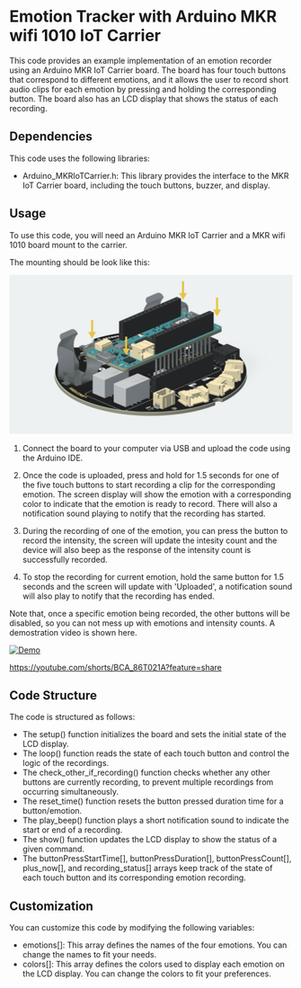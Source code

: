 # Emotion Tracker with Arduino MKR wifi 1010 IoT Carrier

This code provides an example implementation of an emotion recorder using an Arduino MKR IoT Carrier board. The board has four touch buttons that correspond to different emotions, and it allows the user to record short audio clips for each emotion by pressing and holding the corresponding button. The board also has an LCD display that shows the status of each recording.

## Dependencies

This code uses the following libraries:

- Arduino_MKRIoTCarrier.h: This library provides the interface to the MKR IoT Carrier board, including the touch buttons, buzzer, and display.

## Usage

To use this code, you will need an Arduino MKR IoT Carrier and a MKR wifi 1010 board mount to the carrier.

The mounting should be look like this:

![Connection](./images/1.png)

1. Connect the board to your computer via USB and upload the code using the Arduino IDE.

2. Once the code is uploaded, press and hold for 1.5 seconds for one of the five touch buttons to start recording a clip for the corresponding emotion. The screen display will show the emotion with a corresponding color to indicate that the emotion is ready to record. There will also a notification sound playing to notify that the recording has started.

3. During the recording of one of the emotion, you can press the button to record the intensity, the screen will update the intesity count and the device will also beep as the response of the intensity count is successfully recorded.

4. To stop the recording for current emotion, hold the same button for 1.5 seconds and the screen will update with 'Uploaded', a notification sound will also play to notify that the recording has ended.

Note that, once a specific emotion being recorded, the other buttons will be disabled, so you can not mess up with emotions and intensity counts. A demostration video is shown here.

[![Demo](<img src="./images/2.PNG" width="500"/>)](https://www.youtube.com/watch?v=BCA_86T021A)

https://youtube.com/shorts/BCA_86T021A?feature=share


## Code Structure
The code is structured as follows:

- The setup() function initializes the board and sets the initial state of the LCD display.
- The loop() function reads the state of each touch button and control the logic of the recordings.
- The check_other_if_recording() function checks whether any other buttons are currently recording, to prevent multiple recordings from occurring simultaneously.
- The reset_time() function resets the button pressed duration time for a button/emotion.
- The play_beep() function plays a short notification sound to indicate the start or end of a recording.
- The show() function updates the LCD display to show the status of a given command.
- The buttonPressStartTime[], buttonPressDuration[], buttonPressCount[], plus_now[], and recording_status[] arrays keep track of the state of each touch button and its corresponding emotion recording.

## Customization
You can customize this code by modifying the following variables:

- emotions[]: This array defines the names of the four emotions. You can change the names to fit your needs.
- colors[]: This array defines the colors used to display each emotion on the LCD display. You can change the colors to fit your preferences.
